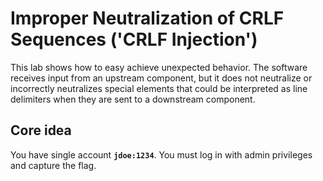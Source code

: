 # Improper Neutralization of CRLF Sequences ('CRLF Injection')

This lab shows how to easy achieve unexpected behavior. The software receives input from an upstream component, but it does not neutralize or incorrectly neutralizes special elements that could be interpreted as line delimiters when they are sent to a downstream component.

## Core idea
You have single account **`jdoe:1234`**. You must log in with admin privileges and capture the flag.

